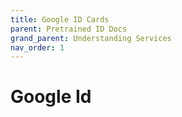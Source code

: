 ```yaml
---
title: Google ID Cards
parent: Pretrained ID Docs
grand_parent: Understanding Services
nav_order: 1
---
```


# Google Id

